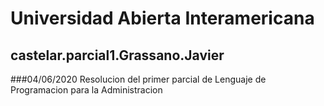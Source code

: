# Universidad Abierta Interamericana
## castelar.parcial1.Grassano.Javier
###04/06/2020
Resolucion del primer parcial de Lenguaje de Programacion para la Administracion
